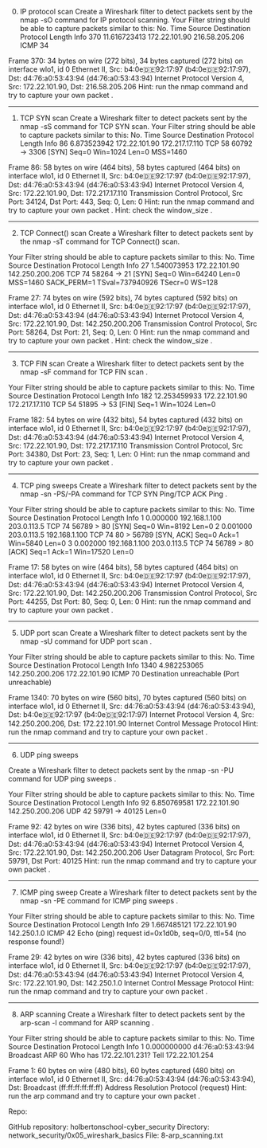 0. IP protocol scan
Create a Wireshark filter to detect packets sent by the nmap -sO <target> command for IP protocol scanning.
Your Filter string should be able to capture packets similar to this:
No.     Time           Source                Destination           Protocol Length Info
    370 11.616723413   172.22.101.90         216.58.205.206        ICMP     34     

Frame 370: 34 bytes on wire (272 bits), 34 bytes captured (272 bits) on interface wlo1, id 0
Ethernet II, Src: b4:0e:de:92:17:97 (b4:0e:de:92:17:97), Dst: d4:76:a0:53:43:94 (d4:76:a0:53:43:94)
Internet Protocol Version 4, Src: 172.22.101.90, Dst: 216.58.205.206
Hint: run the nmap command and try to capture your own packet .

-----------------------------------------------------------------------------------------

1. TCP SYN scan
Create a Wireshark filter to detect packets sent by the nmap -sS <target> command for TCP SYN scan.
Your Filter string should be able to capture packets similar to this:
No.     Time           Source                Destination           Protocol Length Info
     86 6.873523942    172.22.101.90         172.217.17.110        TCP      58 60792 → 3306 [SYN] Seq=0 Win=1024 Len=0 MSS=1460

Frame 86: 58 bytes on wire (464 bits), 58 bytes captured (464 bits) on interface wlo1, id 0
Ethernet II, Src: b4:0e:de:92:17:97 (b4:0e:de:92:17:97), Dst: d4:76:a0:53:43:94 (d4:76:a0:53:43:94)
Internet Protocol Version 4, Src: 172.22.101.90, Dst: 172.217.17.110
Transmission Control Protocol, Src Port: 34124, Dst Port: 443, Seq: 0, Len: 0
Hint: run the nmap command and try to capture your own packet . Hint: check the window_size .

-----------------------------------------------------------------------------------------

2. TCP Connect() scan
Create a Wireshark filter to detect packets sent by the nmap -sT <target> command for TCP Connect() scan.

Your Filter string should be able to capture packets similar to this:
No.     Time           Source                Destination           Protocol Length Info
     27 1.540073953    172.22.101.90         142.250.200.206       TCP      74     58264 → 21 [SYN] Seq=0 Win=64240 Len=0 MSS=1460 SACK_PERM=1 TSval=737940926 TSecr=0 WS=128

Frame 27: 74 bytes on wire (592 bits), 74 bytes captured (592 bits) on interface wlo1, id 0
Ethernet II, Src: b4:0e:de:92:17:97 (b4:0e:de:92:17:97), Dst: d4:76:a0:53:43:94 (d4:76:a0:53:43:94)
Internet Protocol Version 4, Src: 172.22.101.90, Dst: 142.250.200.206
Transmission Control Protocol, Src Port: 58264, Dst Port: 21, Seq: 0, Len: 0
Hint: run the nmap command and try to capture your own packet . Hint: check the window_size .

-----------------------------------------------------------------------------------------

3. TCP FIN scan
Create a Wireshark filter to detect packets sent by the nmap -sF <target> command for TCP FIN scan .

Your Filter string should be able to capture packets similar to this:
No.     Time           Source                Destination           Protocol Length Info
    182 12.253459933   172.22.101.90         172.217.17.110        TCP  54  51895 → 53 [FIN] Seq=1 Win=1024 Len=0

Frame 182: 54 bytes on wire (432 bits), 54 bytes captured (432 bits) on interface wlo1, id 0
Ethernet II, Src: b4:0e:de:92:17:97 (b4:0e:de:92:17:97), Dst: d4:76:a0:53:43:94 (d4:76:a0:53:43:94)
Internet Protocol Version 4, Src: 172.22.101.90, Dst: 172.217.17.110
Transmission Control Protocol, Src Port: 34380, Dst Port: 23, Seq: 1, Len: 0
Hint: run the nmap command and try to capture your own packet .

-----------------------------------------------------------------------------------------

4. TCP ping sweeps
Create a Wireshark filter to detect packets sent by the nmap -sn -PS/-PA <subnet> command for TCP SYN Ping/TCP ACK Ping .

Your Filter string should be able to capture packets similar to this:
No.   Time              Source          Destination     Protocol  Length  Info
1     0.000000          192.168.1.100   203.0.113.5     TCP       74      56789 > 80 [SYN] Seq=0 Win=8192 Len=0
2     0.001000          203.0.113.5     192.168.1.100   TCP       74      80 > 56789 [SYN, ACK] Seq=0 Ack=1 Win=5840 Len=0
3     0.002000          192.168.1.100   203.0.113.5     TCP       74      56789 > 80 [ACK] Seq=1 Ack=1 Win=17520 Len=0


Frame 17: 58 bytes on wire (464 bits), 58 bytes captured (464 bits) on interface wlo1, id 0
Ethernet II, Src: b4:0e:de:92:17:97 (b4:0e:de:92:17:97), Dst: d4:76:a0:53:43:94 (d4:76:a0:53:43:94)
Internet Protocol Version 4, Src: 172.22.101.90, Dst: 142.250.200.206
Transmission Control Protocol, Src Port: 44255, Dst Port: 80, Seq: 0, Len: 0
Hint: run the nmap command and try to capture your own packet .

-----------------------------------------------------------------------------------------

5. UDP port scan
Create a Wireshark filter to detect packets sent by the nmap -sU <target> command for UDP port scan .

Your Filter string should be able to capture packets similar to this:
No.     Time           Source                Destination           Protocol Length Info
   1340 4.982253065    142.250.200.206       172.22.101.90         ICMP     70     Destination unreachable (Port unreachable)

Frame 1340: 70 bytes on wire (560 bits), 70 bytes captured (560 bits) on interface wlo1, id 0
Ethernet II, Src: d4:76:a0:53:43:94 (d4:76:a0:53:43:94), Dst: b4:0e:de:92:17:97 (b4:0e:de:92:17:97)
Internet Protocol Version 4, Src: 142.250.200.206, Dst: 172.22.101.90
Internet Control Message Protocol
Hint: run the nmap command and try to capture your own packet .

-----------------------------------------------------------------------------------------

6. UDP ping sweeps

Create a Wireshark filter to detect packets sent by the nmap -sn -PU <subnet> command for UDP ping sweeps .

Your Filter string should be able to capture packets similar to this:
No.     Time           Source                Destination           Protocol Length Info
     92 6.850769581    172.22.101.90         142.250.200.206       UDP      42     59791 → 40125 Len=0

Frame 92: 42 bytes on wire (336 bits), 42 bytes captured (336 bits) on interface wlo1, id 0
Ethernet II, Src: b4:0e:de:92:17:97 (b4:0e:de:92:17:97), Dst: d4:76:a0:53:43:94 (d4:76:a0:53:43:94)
Internet Protocol Version 4, Src: 172.22.101.90, Dst: 142.250.200.206
User Datagram Protocol, Src Port: 59791, Dst Port: 40125
Hint: run the nmap command and try to capture your own packet .

-----------------------------------------------------------------------------------------

7. ICMP ping sweep
Create a Wireshark filter to detect packets sent by the nmap -sn -PE <subnet> command for ICMP ping sweeps .

Your Filter string should be able to capture packets similar to this:
No.     Time           Source                Destination           Protocol Length Info
     29 1.667485121    172.22.101.90         142.250.1.0           ICMP     42     Echo (ping) request  id=0x1d0b, seq=0/0, ttl=54 (no response found!)

Frame 29: 42 bytes on wire (336 bits), 42 bytes captured (336 bits) on interface wlo1, id 0
Ethernet II, Src: b4:0e:de:92:17:97 (b4:0e:de:92:17:97), Dst: d4:76:a0:53:43:94 (d4:76:a0:53:43:94)
Internet Protocol Version 4, Src: 172.22.101.90, Dst: 142.250.1.0
Internet Control Message Protocol
Hint: run the nmap command and try to capture your own packet .

-----------------------------------------------------------------------------------------

8. ARP scanning
Create a Wireshark filter to detect packets sent by the arp-scan -l command for ARP scanning .

Your Filter string should be able to capture packets similar to this:
No.     Time           Source                Destination           Protocol Length Info
      1 0.000000000    d4:76:a0:53:43:94     Broadcast             ARP      60     Who has 172.22.101.231? Tell 172.22.101.254

Frame 1: 60 bytes on wire (480 bits), 60 bytes captured (480 bits) on interface wlo1, id 0
Ethernet II, Src: d4:76:a0:53:43:94 (d4:76:a0:53:43:94), Dst: Broadcast (ff:ff:ff:ff:ff:ff)
Address Resolution Protocol (request)
Hint: run the arp command and try to capture your own packet .

Repo:

GitHub repository: holbertonschool-cyber_security
Directory: network_security/0x05_wireshark_basics
File: 8-arp_scanning.txt
